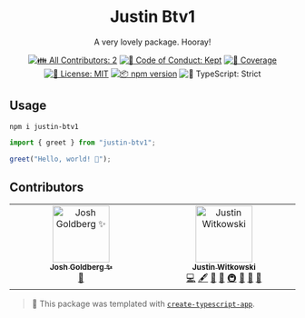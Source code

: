 <h1 align="center">Justin Btv1</h1>

<p align="center">A very lovely package. Hooray!</p>

<p align="center">
	<!-- prettier-ignore-start -->
	<!-- ALL-CONTRIBUTORS-BADGE:START - Do not remove or modify this section -->
	<a href="#contributors" target="_blank"><img alt="👪 All Contributors: 2" src="https://img.shields.io/badge/%F0%9F%91%AA_all_contributors-2-21bb42.svg" /></a>
<!-- ALL-CONTRIBUTORS-BADGE:END -->
	<!-- prettier-ignore-end -->
	<a href="https://github.com/JGWitkowski/justin-btv1/blob/main/.github/CODE_OF_CONDUCT.md" target="_blank"><img alt="🤝 Code of Conduct: Kept" src="https://img.shields.io/badge/%F0%9F%A4%9D_code_of_conduct-kept-21bb42" /></a>
	<a href="https://codecov.io/gh/JGWitkowski/justin-btv1" target="_blank"><img alt="🧪 Coverage" src="https://img.shields.io/codecov/c/github/JGWitkowski/justin-btv1?label=%F0%9F%A7%AA%20coverage" /></a>
	<a href="https://github.com/JGWitkowski/justin-btv1/blob/main/LICENSE.md" target="_blank"><img alt="📝 License: MIT" src="https://img.shields.io/badge/%F0%9F%93%9D_license-MIT-21bb42.svg"></a>
	<a href="http://npmjs.com/package/justin-btv1"><img alt="📦 npm version" src="https://img.shields.io/npm/v/justin-btv1?color=21bb42&label=%F0%9F%93%A6%20npm" /></a>
	<img alt="💪 TypeScript: Strict" src="https://img.shields.io/badge/%F0%9F%92%AA_typescript-strict-21bb42.svg" />
</p>

## Usage

```shell
npm i justin-btv1
```

```ts
import { greet } from "justin-btv1";

greet("Hello, world! 💖");
```

## Contributors

<!-- spellchecker: disable -->
<!-- ALL-CONTRIBUTORS-LIST:START - Do not remove or modify this section -->
<!-- prettier-ignore-start -->
<!-- markdownlint-disable -->
<table>
  <tbody>
    <tr>
      <td align="center" valign="top" width="14.28%"><a href="http://www.joshuakgoldberg.com/"><img src="https://avatars.githubusercontent.com/u/3335181?v=4?s=100" width="100px;" alt="Josh Goldberg ✨"/><br /><sub><b>Josh Goldberg ✨</b></sub></a><br /><a href="#tool-JoshuaKGoldberg" title="Tools">🔧</a></td>
      <td align="center" valign="top" width="14.28%"><a href="https://github.com/JGWitkowski"><img src="https://avatars.githubusercontent.com/u/3188969?v=4?s=100" width="100px;" alt="Justin Witkowski"/><br /><sub><b>Justin Witkowski</b></sub></a><br /><a href="https://github.com/JGWitkowski/justin-btv1/commits?author=JGWitkowski" title="Code">💻</a> <a href="#content-JGWitkowski" title="Content">🖋</a> <a href="https://github.com/JGWitkowski/justin-btv1/commits?author=JGWitkowski" title="Documentation">📖</a> <a href="#ideas-JGWitkowski" title="Ideas, Planning, & Feedback">🤔</a> <a href="#infra-JGWitkowski" title="Infrastructure (Hosting, Build-Tools, etc)">🚇</a> <a href="#maintenance-JGWitkowski" title="Maintenance">🚧</a> <a href="#projectManagement-JGWitkowski" title="Project Management">📆</a> <a href="#tool-JGWitkowski" title="Tools">🔧</a></td>
    </tr>
  </tbody>
</table>

<!-- markdownlint-restore -->
<!-- prettier-ignore-end -->

<!-- ALL-CONTRIBUTORS-LIST:END -->
<!-- spellchecker: enable -->

<!-- You can remove this notice if you don't want it 🙂 no worries! -->

> 💙 This package was templated with [`create-typescript-app`](https://github.com/JoshuaKGoldberg/create-typescript-app).
